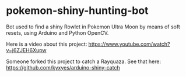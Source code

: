 # pokemon-shiny-hunting-bot
Bot used to find a shiny Rowlet in Pokemon Ultra Moon by means of soft resets, using Arduino and Python OpenCV.

Here is a video about this project:
https://www.youtube.com/watch?v=j6ZJEH6Xupw

Someone forked this project to catch a Rayquaza. See that here: https://github.com/kyxyes/arduino-shiny-catch
